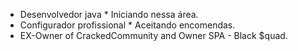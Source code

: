 - Desenvolvedor java * Iniciando nessa área.
- Configurador profissional * Aceitando encomendas.
- EX-Owner of CrackedCommunity and Owner SPA - Black $quad.

<!---
eardev4vadias/eardev4vadias is a ✨ special ✨ repository because its `README.md` (this file) appears on your GitHub profile.
You can click the Preview link to take a look at your changes.
--->
